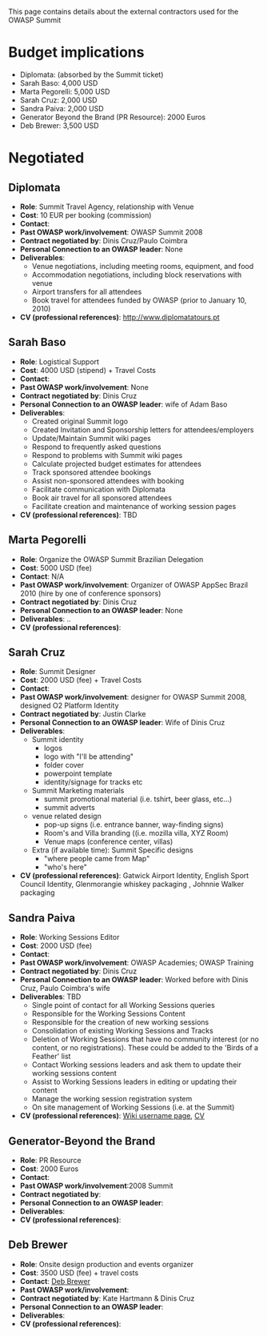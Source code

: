 This page contains details about the external contractors used for the
OWASP Summit

# Budget implications

  - Diplomata: (absorbed by the Summit ticket)
  - Sarah Baso: 4,000 USD
  - Marta Pegorelli: 5,000 USD
  - Sarah Cruz: 2,000 USD
  - Sandra Paiva: 2,000 USD
  - Generator Beyond the Brand (PR Resource): 2000 Euros
  - Deb Brewer: 3,500 USD

# Negotiated

## Diplomata

  - **Role**: Summit Travel Agency, relationship with Venue
  - **Cost**: 10 EUR per booking (commission)
  - **Contact**:
  - **Past OWASP work/involvement**: OWASP Summit 2008
  - **Contract negotiated by**: Dinis Cruz/Paulo Coimbra
  - **Personal Connection to an OWASP leader**: None
  - **Deliverables**:
      - Venue negotiations, including meeting rooms, equipment, and food
      - Accommodation negotiations, including block reservations with
        venue
      - Airport transfers for all attendees
      - Book travel for attendees funded by OWASP (prior to January 10,
        2010)
  - **CV (professional references)**: <http://www.diplomatatours.pt>

## Sarah Baso

  - **Role**: Logistical Support
  - **Cost**: 4000 USD (stipend) + Travel Costs
  - **Contact**:
  - **Past OWASP work/involvement**: None
  - **Contract negotiated by**: Dinis Cruz
  - **Personal Connection to an OWASP leader**: wife of Adam Baso
  - **Deliverables**:
      - Created original Summit logo
      - Created Invitation and Sponsorship letters for
        attendees/employers
      - Update/Maintain Summit wiki pages
      - Respond to frequently asked questions
      - Respond to problems with Summit wiki pages
      - Calculate projected budget estimates for attendees
      - Track sponsored attendee bookings
      - Assist non-sponsored attendees with booking
      - Facilitate communication with Diplomata
      - Book air travel for all sponsored attendees
      - Facilitate creation and maintenance of working session pages
  - **CV (professional references)**: TBD

## Marta Pegorelli

  - **Role**: Organize the OWASP Summit Brazilian Delegation
  - **Cost**: 5000 USD (fee)
  - **Contact**: N/A
  - **Past OWASP work/involvement**: Organizer of OWASP AppSec Brazil
    2010 (hire by one of conference sponsors)
  - **Contract negotiated by**: Dinis Cruz
  - **Personal Connection to an OWASP leader**: None
  - **Deliverables**: ..
  - **CV (professional references)**:

## Sarah Cruz

  - **Role**: Summit Designer
  - **Cost**: 2000 USD (fee) + Travel Costs
  - **Contact**:
  - **Past OWASP work/involvement**: designer for OWASP Summit 2008,
    designed O2 Platform Identity
  - **Contract negotiated by**: Justin Clarke
  - **Personal Connection to an OWASP leader**: Wife of Dinis Cruz
  - **Deliverables**:
      - Summit identity
          - logos
          - logo with "I'll be attending"
          - folder cover
          - powerpoint template
          - identity/signage for tracks etc
      - Summit Marketing materials
          - summit promotional material (i.e. tshirt, beer glass,
            etc...)
          - summit adverts
      - venue related design
          - pop-up signs (i.e. entrance banner, way-finding signs)
          - Room's and Villa branding ((i.e. mozilla villa, XYZ Room)
          - Venue maps (conference center, villas)
      - Extra (if available time): Summit Specific designs
          - "where people came from Map"
          - "who's here"
  - **CV (professional references)**: Gatwick Airport Identity, English
    Sport Council Identity, Glenmorangie whiskey packaging , Johnnie
    Walker packaging

## Sandra Paiva

  - **Role**: Working Sessions Editor
  - **Cost**: 2000 USD (fee)
  - **Contact**:
  - **Past OWASP work/involvement**: OWASP Academies; OWASP Training
  - **Contract negotiated by**: Dinis Cruz
  - **Personal Connection to an OWASP leader**: Worked before with Dinis
    Cruz, Paulo Coimbra's wife
  - **Deliverables**: TBD
      - Single point of contact for all Working Sessions queries
      - Responsible for the Working Sessions Content
      - Responsible for the creation of new working sessions
      - Consolidation of existing Working Sessions and Tracks
      - Deletion of Working Sessions that have no community interest (or
        no content, or no registrations). These could be added to the
        'Birds of a Feather' list
      - Contact Working sessions leaders and ask them to update their
        working sessions content
      - Assist to Working Sessions leaders in editing or updating their
        content
      - Manage the working session registration system
      - On site management of Working Sessions (i.e. at the Summit)
  - **CV (professional references)**: [Wiki username
    page](http://www.owasp.org/index.php/User:Sandra_Paiva),
    [CV](https://docs.google.com/viewer?a=v&pid=explorer&chrome=true&srcid=0B9bsrC_uKJLuMTY2YzA5MzQtMTI5Yi00N2EyLWFlOWItYmFlNWVkMTJiYzVh&hl=en&authkey=CNORg-MD)

## Generator-Beyond the Brand

  - **Role**: PR Resource
  - **Cost**: 2000 Euros
  - **Contact**:
  - **Past OWASP work/involvement**:2008 Summit
  - **Contract negotiated by**:
  - **Personal Connection to an OWASP leader**:
  - **Deliverables**:
  - **CV (professional references)**:

## Deb Brewer

  - **Role**: Onsite design production and events organizer
  - **Cost**: 3500 USD (fee) + travel costs
  - **Contact**: [Deb Brewer](mailto:deb@lxstudios.com)
  - **Past OWASP work/involvement**:
  - **Contract negotiated by**: Kate Hartmann & Dinis Cruz
  - **Personal Connection to an OWASP leader**:
  - **Deliverables**:
  - **CV (professional references)**: